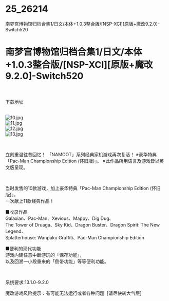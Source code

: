 # 25_26214
南梦宫博物馆归档合集1/日文/本体+1.0.3整合版/[NSP-XCI][原版+魔改9.2.0]-Switch520
# 南梦宫博物馆归档合集1/日文/本体+1.0.3整合版/[NSP-XCI][原版+魔改9.2.0]-Switch520
 <br/></br>
[下载地址](https://www.switch520.cc/article/26214 "下载地址")
<br/></br>

<p><img title="10.jpg" src="https://www.switch520.cc/muke_img/2022_01_09_2f46230a7bda1.jpg" alt="10.jpg"><br>
<img title="11.jpg" src="https://www.switch520.cc/muke_img/2022_01_09_9c8dafda2040c.jpg" alt="11.jpg"><br>
<img title="12.jpg" src="https://www.switch520.cc/muke_img/2022_01_09_453a34cabad5d.jpg" alt="12.jpg"><br>
<img title="13.jpg" src="https://www.switch520.cc/muke_img/2022_01_09_7bce0784ea734.jpg" alt="13.jpg"></p>
<p>&nbsp;</p>
<p>立刻重温往昔回忆！ 「NAMCOT」系列经典家机游戏再次复活！ ※豪华特典「Pac-Man Championship Edition (怀旧版)」。 ※此作品所用语言及游戏皆以英文版呈现。</p>
<p>&nbsp;</p>
<p>当时发售的10款游戏，加上豪华特典「Pac-Man Championship Edition (怀旧版)」，<br>
一次献上11款经典作品！</p>
<p>■收录作品<br>
Galaxian、Pac-Man、Xevious、Mappy、Dig Dug、<br>
The Tower of Druaga、Sky Kid、Dragon Buster、Dragon Spirit: The New Legend、<br>
Splatterhouse: Wanpaku Graffiti、Pac-Man Championship Edition</p>
<p>■便利的现代功能<br>
游戏内建任意中断游玩的「保存功能」，<br>
以及回溯一小段重来的「倒带功能」等等便利功能。</p>
<p>&nbsp;</p>
<p>系统要求:13.1.0-9.2.0</p>
<p>魔改游戏风险提示：有可能无法运行或者各种问题 &nbsp;[请尽快转大气层]</p>




